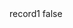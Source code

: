 <?xml version="1.0" encoding="UTF-8"?>
<CustomMetadata xmlns="http://soap.sforce.com/2006/04/metadata">
    <label>record1</label>
    <protected>false</protected>
</CustomMetadata>

